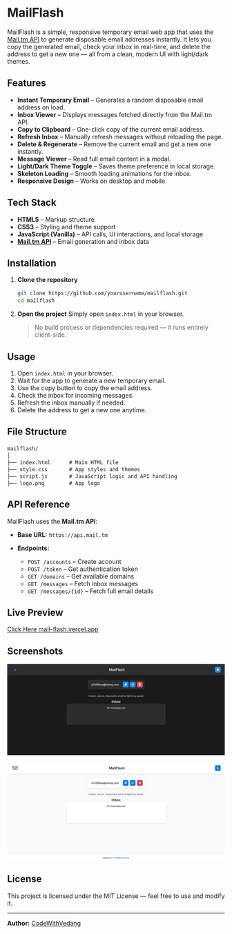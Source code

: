 # MailFlash

MailFlash is a simple, responsive temporary email web app that uses the [Mail.tm API](https://api.mail.tm) to generate disposable email addresses instantly. It lets you copy the generated email, check your inbox in real-time, and delete the address to get a new one — all from a clean, modern UI with light/dark themes.

## Features

- **Instant Temporary Email** – Generates a random disposable email address on load.
- **Inbox Viewer** – Displays messages fetched directly from the Mail.tm API.
- **Copy to Clipboard** – One-click copy of the current email address.
- **Refresh Inbox** – Manually refresh messages without reloading the page.
- **Delete & Regenerate** – Remove the current email and get a new one instantly.
- **Message Viewer** – Read full email content in a modal.
- **Light/Dark Theme Toggle** – Saves theme preference in local storage.
- **Skeleton Loading** – Smooth loading animations for the inbox.
- **Responsive Design** – Works on desktop and mobile.

## Tech Stack

- **HTML5** – Markup structure
- **CSS3** – Styling and theme support
- **JavaScript (Vanilla)** – API calls, UI interactions, and local storage
- **[Mail.tm API](https://docs.mail.tm)** – Email generation and inbox data

## Installation

1. **Clone the repository**
   ```bash
   git clone https://github.com/yourusername/mailflash.git
   cd mailflash
   ```

2. **Open the project**
   Simply open `index.html` in your browser.

   > No build process or dependencies required — it runs entirely client-side.

## Usage

1. Open `index.html` in your browser.
2. Wait for the app to generate a new temporary email.
3. Use the copy button to copy the email address.
4. Check the inbox for incoming messages.
5. Refresh the inbox manually if needed.
6. Delete the address to get a new one anytime.

## File Structure

```
mailflash/
│
├── index.html      # Main HTML file
├── style.css       # App styles and themes
├── script.js       # JavaScript logic and API handling
├── logo.png        # App logo
```

## API Reference

MailFlash uses the **Mail.tm API**:

* **Base URL:** `https://api.mail.tm`
* **Endpoints:**

  * `POST /accounts` – Create account
  * `POST /token` – Get authentication token
  * `GET /domains` – Get available domains
  * `GET /messages` – Fetch inbox messages
  * `GET /messages/{id}` – Fetch full email details

## Live Preview
[Click Here mail-flash.vercel.app](https://mail-flash.vercel.app/)

## Screenshots

![White Theme](/screenshot/sc1.jpg)

![Dark Theme](/screenshot/sc2.jpg)

## License

This project is licensed under the MIT License — feel free to use and modify it.

---

**Author:** [CodeWithVedang](https://github.com/CodeWithVedang)

```


